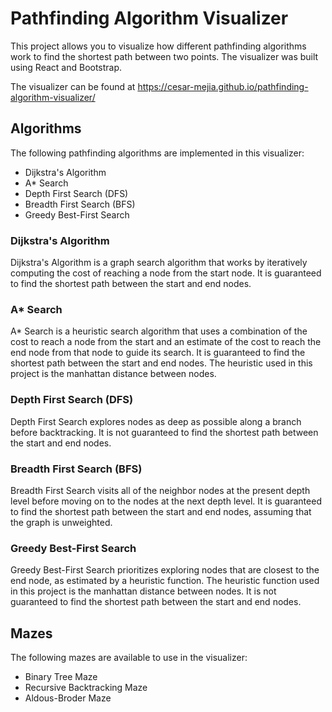 # Pathfinding Algorithm Visualizer

This project allows you to visualize how different pathfinding algorithms work to find the shortest path between two points. The visualizer was built using React and Bootstrap.

The visualizer can be found at https://cesar-mejia.github.io/pathfinding-algorithm-visualizer/

## Algorithms

The following pathfinding algorithms are implemented in this visualizer:

- Dijkstra's Algorithm
- A* Search
- Depth First Search (DFS)
- Breadth First Search (BFS)
- Greedy Best-First Search

### Dijkstra's Algorithm

Dijkstra's Algorithm is a graph search algorithm that works by iteratively computing the cost of reaching a node from the start node. It is guaranteed to find the shortest path between the start and end nodes.

### A* Search

A* Search is a heuristic search algorithm that uses a combination of the cost to reach a node from the start and an estimate of the cost to reach the end node from that node to guide its search. It is guaranteed to find the shortest path between the start and end nodes. The heuristic used in this project is the manhattan distance between nodes.

### Depth First Search (DFS)

Depth First Search explores nodes as deep as possible along a branch before backtracking. It is not guaranteed to find the shortest path between the start and end nodes.

### Breadth First Search (BFS)

Breadth First Search visits all of the neighbor nodes at the present depth level before moving on to the nodes at the next depth level. It is guaranteed to find the shortest path between the start and end nodes, assuming that the graph is unweighted.

### Greedy Best-First Search

Greedy Best-First Search prioritizes exploring nodes that are closest to the end node, as estimated by a heuristic function. The heuristic function used in this project is the manhattan distance between nodes. It is not guaranteed to find the shortest path between the start and end nodes.

## Mazes

The following mazes are available to use in the visualizer:

- Binary Tree Maze
- Recursive Backtracking Maze
- Aldous-Broder Maze

